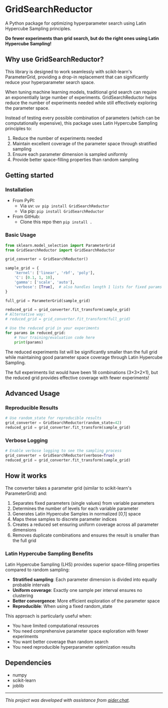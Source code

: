 # GridSearchReductor

A Python package for optimizing hyperparameter search using Latin Hypercube Sampling principles. 

**Do fewer experiments than grid search, but do the right ones using Latin Hypercube Sampling!**

## Why use GridSearchReductor?

This library is designed to work seamlessly with scikit-learn's ParameterGrid, providing a drop-in replacement that can significantly reduce your hyperparameter search space.

When tuning machine learning models, traditional grid search can require an exponentially large number of experiments. GridSearchReductor helps reduce the number of experiments needed while still effectively exploring the parameter space.

Instead of testing every possible combination of parameters (which can be computationally expensive), this package uses Latin Hypercube Sampling principles to:
1. Reduce the number of experiments needed
2. Maintain excellent coverage of the parameter space through stratified sampling
3. Ensure each parameter dimension is sampled uniformly
4. Provide better space-filling properties than random sampling

## Getting started

### Installation

* From PyPI:
    * Via uv: `uv pip install GridSearchReductor`
    * Via pip: `pip install GridSearchReductor`
* From GitHub:
    * Clone this repo then `pip install .`

### Basic Usage

```python
from sklearn.model_selection import ParameterGrid
from GridSearchReductor import GridSearchReductor

grid_converter = GridSearchReductor()

sample_grid = {
    'kernel': ['linear', 'rbf', 'poly'],
    'C': [0.1, 1, 10],
    'gamma': ['scale', 'auto'],
    'verbose': [True],  # also handles length 1 lists for fixed params
}

full_grid = ParameterGrid(sample_grid)

reduced_grid = grid_converter.fit_transform(sample_grid)
# Alternative way:
# reduced_grid = grid_converter.fit_transform(full_grid)

# Use the reduced grid in your experiments
for params in reduced_grid:
    # Your training/evaluation code here
    print(params)
```

The reduced experiments list will be significantly smaller than the full grid while maintaining good parameter space coverage through Latin Hypercube Sampling.

The full experiments list would have been 18 combinations (3×3×2×1), but the reduced grid provides effective coverage with fewer experiments!

## Advanced Usage

### Reproducible Results

```python
# Use random_state for reproducible results
grid_converter = GridSearchReductor(random_state=42)
reduced_grid = grid_converter.fit_transform(sample_grid)
```

### Verbose Logging

```python
# Enable verbose logging to see the sampling process
grid_converter = GridSearchReductor(verbose=True)
reduced_grid = grid_converter.fit_transform(sample_grid)
```

## How it works

The converter takes a parameter grid (similar to scikit-learn's ParameterGrid) and:
1. Separates fixed parameters (single values) from variable parameters
2. Determines the number of levels for each variable parameter
3. Generates Latin Hypercube Samples in normalized [0,1] space
4. Maps these samples to discrete parameter indices
5. Creates a reduced set ensuring uniform coverage across all parameter dimensions
6. Removes duplicate combinations and ensures the result is smaller than the full grid

### Latin Hypercube Sampling Benefits

Latin Hypercube Sampling (LHS) provides superior space-filling properties compared to random sampling:
- **Stratified sampling**: Each parameter dimension is divided into equally probable intervals
- **Uniform coverage**: Exactly one sample per interval ensures no clustering
- **Better convergence**: More efficient exploration of the parameter space
- **Reproducible**: When using a fixed random_state

This approach is particularly useful when:
- You have limited computational resources
- You need comprehensive parameter space exploration with fewer experiments
- You want better coverage than random search
- You need reproducible hyperparameter optimization results

## Dependencies

- numpy
- scikit-learn
- joblib

---

*This project was developed with assistance from [aider.chat](https://github.com/Aider-AI/aider/).*

